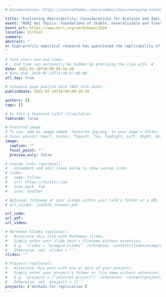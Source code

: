 ```yaml
---
# Documentation: https://sourcethemes.com/academic/docs/managing-content/

title: "Evaluating Replicability: Considerations for Analyses and Implications for Design"
event: "MSRI Hot Topics: Foundations of Stable, Generalizable and Transferable Statistical Learning"
event_url: https://www.msri.org/workshops/1020
location: Virtual
summary:
abstract: "
As high-profile empirical research has questioned the replicability of scientific findings, it has become clear that there is no standard approach to designing and analyzing studies to evaluate replication. Ambiguity regarding key estimands for 'replication' and the purpose of replication research has shaped statistical treatments of the topic and sparked debate in several fields. This talk sheds light on this ambiguity by identifying different possible statistical definitions of 'replication' that could be studied. It then highlights relevant analysis methods and derives their statistical properties. Finally, it connects these properties to key implications for the design of primary studies, as well as subsequent replication attempts.
"

# Talk start and end times.
#   End time can optionally be hidden by prefixing the line with `#`.
date: 2022-03-10T10:00:00-10:30
# date_end: 2019-07-22T13:40:37-05:00
all_day: true

# Schedule page publish date (NOT talk date).
publishDate: 2022-03-10T10:00:00-10:30

authors: []
tags: []

# Is this a featured talk? (true/false)
featured: false

# Featured image
# To use, add an image named `featured.jpg/png` to your page's folder. 
# Focal points: Smart, Center, TopLeft, Top, TopRight, Left, Right, BottomLeft, Bottom, BottomRight.
image:
  caption: ""
  focal_point: ""
  preview_only: false

# Custom links (optional).
#   Uncomment and edit lines below to show custom links.
# links:
# - name: Follow
#   url: https://twitter.com
#   icon_pack: fab
#   icon: twitter

# Optional filename of your slides within your talk's folder or a URL.
# url_slides: jsm2019_schauer.pdf

url_code:
url_pdf:
url_video:

# Markdown Slides (optional).
#   Associate this talk with Markdown slides.
#   Simply enter your slide deck's filename without extension.
#   E.g. `slides = "example-slides"` references `content/slides/example-slides.md`.
#   Otherwise, set `slides = ""`.
slides: ""

# Projects (optional).
#   Associate this post with one or more of your projects.
#   Simply enter your project's folder or file name without extension.
#   E.g. `projects = ["internal-project"]` references `content/project/deep-learning/index.md`.
#   Otherwise, set `projects = []`.
projects: ['methods-for-replication']
---
```

